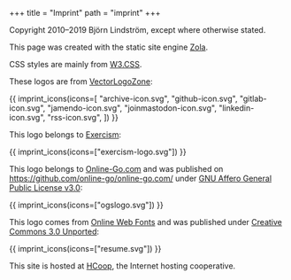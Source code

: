 +++
title = "Imprint"
path = "imprint"
+++

Copyright 2010–2019 Björn Lindström, except where otherwise stated.

This page was created with the static site engine [Zola](https://www.getzola.org/).

CSS styles are mainly from [W3.CSS](https://www.w3schools.com/w3css/).

These logos are from [VectorLogoZone](https://www.vectorlogo.zone/):

{{ imprint_icons(icons=[
    "archive-icon.svg",
    "github-icon.svg",
    "gitlab-icon.svg",
    "jamendo-icon.svg",
    "joinmastodon-icon.svg",
    "linkedin-icon.svg",
    "rss-icon.svg",
]) }}

This logo belongs to [Exercism](https://exercism.io):

{{ imprint_icons(icons=["exercism-logo.svg"]) }}

This logo belongs to [Online-Go.com](https://online-go.com) and was published on <https://github.com/online-go/online-go.com/> under [GNU Affero General Public License v3.0](https://www.gnu.org/licenses/agpl-3.0.html):

{{ imprint_icons(icons=["ogslogo.svg"]) }}

This logo comes from [Online Web Fonts](https://www.onlinewebfonts.com) and was published under [Creative Commons 3.0 Unported](https://creativecommons.org/licenses/by/3.0/):

{{ imprint_icons(icons=["resume.svg"]) }}

This site is hosted at [HCoop](https://hcoop.net), the Internet hosting cooperative.
